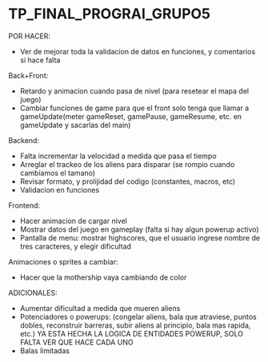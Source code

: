 # TP_FINAL_PROGRAI_GRUPO5

POR HACER:

- Ver de mejorar toda la validacion de datos en funciones, y comentarios si hace falta

Back+Front:
- Retardo y animacion cuando pasa de nivel (para resetear el mapa del juego)
- Cambiar funciones de game para que el front solo tenga que llamar a gameUpdate(meter gameReset, gamePause, gameResume, etc. en gameUpdate y sacarlas del main)

Backend:
- Falta incrementar la velocidad a medida que pasa el tiempo
- Arreglar el trackeo de los aliens para disparar (se rompio cuando cambiamos el tamano)
- Revisar formato, y prolijidad del codigo (constantes, macros, etc)
- Validacion en funciones

Frontend:
- Hacer animacion de cargar nivel
- Mostrar datos del juego en gameplay (falta si hay algun powerup activo)
- Pantalla de menu: mostrar highscores, que el usuario ingrese nombre de tres caracteres, y elegir dificultad

Animaciones o sprites a cambiar:
- Hacer que la mothership vaya cambiando de color

ADICIONALES:
- Aumentar dificultad a medida que mueren aliens
- Potenciadores o powerups:
    (congelar aliens, bala que atraviese, puntos dobles, reconstruir barreras, 
    subir aliens al principio, bala mas rapida, etc.)
    YA ESTA HECHA LA LOGICA DE ENTIDADES POWERUP, SOLO FALTA VER QUE HACE CADA UNO
- Balas limitadas
